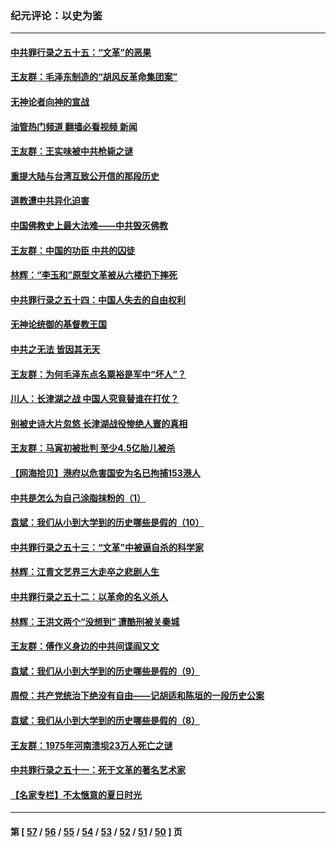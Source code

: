 ### 纪元评论：以史为鉴
---
#### [中共罪行录之五十五：“文革”的恶果](../../pages/nsc1028/n13324062.md?10270330) 
#### [王友群：毛泽东制造的“胡风反革命集团案”](../../pages/nsc1028/n13324909.md?10270330) 
#### [无神论者向神的宣战](../../pages/nsc1028/n13281535.md?10270330) 
#### [油管热门频道 翻墙必看视频 新闻](ok?10270330)
#### [王友群：王实味被中共枪毙之谜](../../pages/nsc1028/n13307502.md?10270330) 
#### [重提大陆与台湾互致公开信的那段历史](../../pages/nsc1028/n13305095.md?10270330) 
#### [道教遭中共异化迫害](../../pages/nsc1028/n13281463.md?10270330) 
#### [中国佛教史上最大法难——中共毁灭佛教](../../pages/nsc1028/n13281397.md?10270330) 
#### [王友群：中国的功臣 中共的囚徒](../../pages/nsc1028/n13291790.md?10270330) 
#### [林辉：“李玉和”原型文革被从六楼扔下摔死](../../pages/nsc1028/n13291564.md?10270330) 
#### [中共罪行录之五十四：中国人失去的自由权利](../../pages/nsc1028/n13290123.md?10270330) 
#### [无神论统御的基督教王国](../../pages/nsc1028/n13281280.md?10270330) 
#### [中共之无法 皆因其无天](../../pages/nsc1028/n13281088.md?10270330) 
#### [王友群：为何毛泽东点名粟裕是军中“坏人”？](../../pages/nsc1028/n13279118.md?10270330) 
#### [川人：长津湖之战 中国人究竟替谁在打仗？](../../pages/nsc1028/n13279096.md?10270330) 
#### [别被史诗大片忽悠 长津湖战役惨绝人寰的真相](../../pages/nsc1028/n13279023.md?10270330) 
#### [王友群：马寅初被批判 至少4.5亿胎儿被杀](../../pages/nsc1028/n13260313.md?10270330) 
#### [【网海拾贝】港府以危害国安为名已拘捕153港人](../../pages/nsc1028/n13257369.md?10270330) 
#### [中共是怎么为自己涂脂抹粉的（1）](../../pages/nsc1028/n13257311.md?10270330) 
#### [袁斌：我们从小到大学到的历史哪些是假的（10）](../../pages/nsc1028/n13252177.md?10270330) 
#### [中共罪行录之五十三：“文革”中被逼自杀的科学家](../../pages/nsc1028/n13249512.md?10270330) 
#### [林辉：江青文艺界三大走卒之悲剧人生](../../pages/nsc1028/n13248164.md?10270330) 
#### [中共罪行录之五十二：以革命的名义杀人](../../pages/nsc1028/n13247326.md?10270330) 
#### [林辉：王洪文两个“没想到” 遭酷刑被关秦城](../../pages/nsc1028/n13244136.md?10270330) 
#### [王友群：傅作义身边的中共间谍阎又文](../../pages/nsc1028/n13244038.md?10270330) 
#### [袁斌：我们从小到大学到的历史哪些是假的（9）](../../pages/nsc1028/n13243175.md?10270330) 
#### [周傥：共产党统治下绝没有自由——记胡适和陈垣的一段历史公案](../../pages/nsc1028/n13238349.md?10270330) 
#### [袁斌：我们从小到大学到的历史哪些是假的（8）](../../pages/nsc1028/n13238181.md?10270330) 
#### [王友群：1975年河南溃坝23万人死亡之谜](../../pages/nsc1028/n13231576.md?10270330) 
#### [中共罪行录之五十一：死于文革的著名艺术家](../../pages/nsc1028/n13229461.md?10270330) 
#### [【名家专栏】不太惬意的夏日时光](../../pages/nsc1028/n13226398.md?10270330) 

---
#### 第 [ [57](./57.md?10270330) / [56](./56.md?10270330) / [55](./55.md?10270330) / [54](./54.md?10270330) / [53](./53.md?10270330) / [52](./52.md?10270330) / [51](./51.md?10270330) / [50](./50.md?10270330) ] 页
